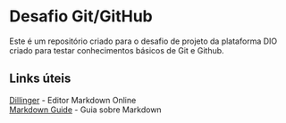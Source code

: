 # Desafio Git/GitHub

Este é um repositório criado para o desafio de projeto da plataforma DIO criado para testar conhecimentos básicos de Git e Github.

## Links úteis

[Dillinger](https://dillinger.io/) - Editor Markdown Online  
[Markdown Guide](markdownguide.org) - Guia sobre Markdown
